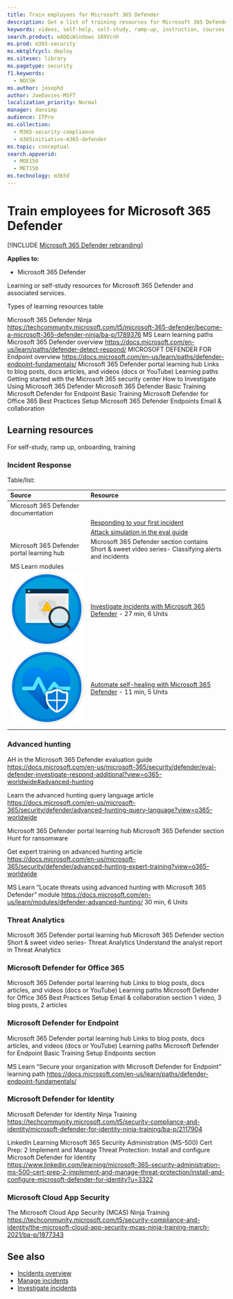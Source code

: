 ```yaml
---
title: Train employees for Microsoft 365 Defender
description: Get a list of training resources for Microsoft 365 Defender
keywords: videos, self-help, self-study, ramp-up, instruction, courses
search.product: eADQiWindows 10XVcnh
ms.prod: m365-security
ms.mktglfcycl: deploy
ms.sitesec: library
ms.pagetype: security
f1.keywords: 
  - NOCSH
ms.author: josephd
author: JoeDavies-MSFT
localization_priority: Normal
manager: dansimp
audience: ITPro
ms.collection: 
  - M365-security-compliance
  - m365initiative-m365-defender
ms.topic: conceptual
search.appverid: 
  - MOE150
  - MET150
ms.technology: m365d
---
```


# Train employees for Microsoft 365 Defender

[!INCLUDE [Microsoft 365 Defender rebranding](../includes/microsoft-defender.md)]

**Applies to:**
- Microsoft 365 Defender

Learning or self-study resources for Microsoft 365 Defender and associated services.

Types of learning resources table

Microsoft 365 Defender Ninja 
https://techcommunity.microsoft.com/t5/microsoft-365-defender/become-a-microsoft-365-defender-ninja/ba-p/1789376
MS Learn learning paths
Microsoft 365 Defender overview
https://docs.microsoft.com/en-us/learn/paths/defender-detect-respond/ 
MICROSOFT DEFENDER FOR Endpoint overview
https://docs.microsoft.com/en-us/learn/paths/defender-endpoint-fundamentals/ 
Microsoft 365 Defender portal learning hub
Links to blog posts, docs articles, and videos (docs or YouTube)
Learning paths
Getting started with the Microsoft 365 security center
How to Investigate Using Microsoft 365 Defender
Microsoft 365 Defender Basic Training
Microsoft Defender for Endpoint Basic Training
Microsoft Defender for Office 365 Best Practices
Setup
Microsoft 365 Defender
Endpoints
Email & collaboration

## Learning resources
For self-study, ramp up, onboarding, training

### Incident Response 

Table/list:

| Source | Resource |
|:-------|:-----|
| Microsoft 365 Defender documentation | |
|  | [Responding to your first incident](https://docs.microsoft.com/en-us/microsoft-365/security/defender/first-incident-overview?view=o365-worldwide) |
|  | [Attack simulation in the eval guide](https://docs.microsoft.com/en-us/microsoft-365/security/defender/eval-defender-investigate-respond-simulate-attack?view=o365-worldwide) |
| Microsoft 365 Defender portal learning hub | Microsoft 365 Defender section contains Short & sweet video series- Classifying alerts and incidents |
| MS Learn modules |  |
| ![Investigate incidents with Microsoft 365 Defender training icon.](../../media/incidents-overview/m365-defender-address-security-investigation.svg) | [Investigate incidents with Microsoft 365 Defender](https://docs.microsoft.com/en-us/learn/modules/defender-investigate-incidents/) - 27 min, 6 Units  |
| ![Automate self-healing with Microsoft 365 Defender training icon.](../../media/m365d-autoir/m365-defender-auto-self-healing.svg) | [Automate self-healing with Microsoft 365 Defender](https://docs.microsoft.com/en-us/learn/modules/defender-self-healing/) - 11 min, 5 Units |
|||







### Advanced hunting

AH in the Microsoft 365 Defender evaluation guide
https://docs.microsoft.com/en-us/microsoft-365/security/defender/eval-defender-investigate-respond-additional?view=o365-worldwide#advanced-hunting

Learn the advanced hunting query language article
https://docs.microsoft.com/en-us/microsoft-365/security/defender/advanced-hunting-query-language?view=o365-worldwide

Microsoft 365 Defender portal learning hub
Microsoft 365 Defender section
Hunt for ransomware

Get expert training on advanced hunting article
https://docs.microsoft.com/en-us/microsoft-365/security/defender/advanced-hunting-expert-training?view=o365-worldwide

MS Learn
“Locate threats using advanced hunting with Microsoft 365 Defender” module
https://docs.microsoft.com/en-us/learn/modules/defender-advanced-hunting/
30 min, 6 Units

### Threat Analytics

Microsoft 365 Defender portal learning hub
Microsoft 365 Defender section
Short & sweet video series- Threat Analytics
Understand the analyst report in Threat Analytics

### Microsoft Defender for Office 365

Microsoft 365 Defender portal learning hub
Links to blog posts, docs articles, and videos (docs or YouTube)
Learning paths
Microsoft Defender for Office 365 Best Practices
Setup
Email & collaboration section
1 video, 3 blog posts, 2 articles

### Microsoft Defender for Endpoint

Microsoft 365 Defender portal learning hub
Links to blog posts, docs articles, and videos (docs or YouTube)
Learning paths
Microsoft Defender for Endpoint Basic Training
Setup
Endpoints section

MS Learn
“Secure your organization with Microsoft Defender for Endpoint” learning path
https://docs.microsoft.com/en-us/learn/paths/defender-endpoint-fundamentals/ 

### Microsoft Defender for Identity

Microsoft Defender for Identity Ninja Training
https://techcommunity.microsoft.com/t5/security-compliance-and-identity/microsoft-defender-for-identity-ninja-training/ba-p/2117904

LinkedIn Learning
Microsoft 365 Security Administration (MS-500) Cert Prep: 2 Implement and Manage Threat Protection: Install and configure Microsoft Defender for Identity
https://www.linkedin.com/learning/microsoft-365-security-administration-ms-500-cert-prep-2-implement-and-manage-threat-protection/install-and-configure-microsoft-defender-for-identity?u=3322

### Microsoft Cloud App Security

The Microsoft Cloud App Security (MCAS) Ninja Training
https://techcommunity.microsoft.com/t5/security-compliance-and-identity/the-microsoft-cloud-app-security-mcas-ninja-training-march-2021/ba-p/1877343



## See also
- [Incidents overview](incidents-overview.md)
- [Manage incidents](manage-incidents.md)
- [Investigate incidents](investigate-incidents.md)
